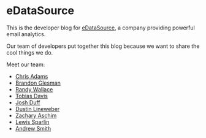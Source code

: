 eDataSource
===========

This is the developer blog for [eDataSource](http://www.edatasource.com/), a company providing powerful email analytics.

Our team of developers put together this blog because we want to share the cool things we do.

Meet our team:

* [Chris Adams](https://github.com/cadams500)
* [Brandon Glesman](https://github.com/brandonglesmann)
* [Randy Wallace](https://github.com/randywallace)
* [Tobias Davis](https://github.com/saibotsivad)
* [Josh Duff](https://github.com/TehShrike)
* [Dustin Lineweber](https://github.com/dustinlineweber)
* [Zachary Aschim](https://github.com/zaschim)
* [Lewis Sparlin](https://github.com/lsparlin)
* [Andrew Smith](https://github.com/smithaps89)
